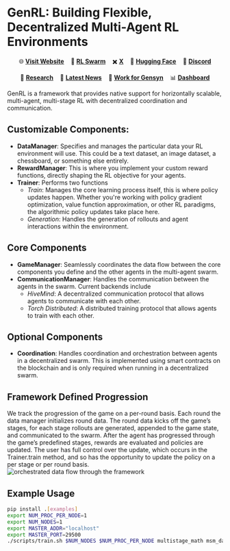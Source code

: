 # GenRL: Building Flexible, Decentralized Multi-Agent RL Environments
<p align="center">
  🌐 <a href="https://www.gensyn.ai/"><strong>Visit Website</strong></a> &nbsp;&nbsp;
  🧠 <a href="https://github.com/gensyn-ai/rl-swarm/blob/main/README.md"><strong>RL Swarm</strong></a> &nbsp;&nbsp;
  ✖️ <a href="https://x.com/gensynai"><strong>X</strong></a> &nbsp;&nbsp;
  🤗 <a href="https://huggingface.co/Gensyn"><strong>Hugging Face</strong></a> &nbsp;&nbsp;
  💬 <a href="https://discord.com/invite/bgyDTy39jZ"><strong>Discord</strong></a>
</p>

<p align="center">
  🔬 <a href="https://www.gensyn.ai/research"><strong>Research</strong></a> &nbsp;&nbsp;
  📰 <a href="https://www.gensyn.ai/resources"><strong>Latest News</strong></a> &nbsp;&nbsp;
  💼 <a href="https://www.gensyn.ai/careers"><strong>Work for Gensyn</strong></a> &nbsp;&nbsp;
  📊 <a href="https://dashboard.gensyn.ai/"><strong>Dashboard</strong></a>
</p>

GenRL is a framework that provides native support for horizontally scalable, multi-agent, multi-stage RL with decentralized coordination and communication.

## Customizable Components:
- **DataManager**: Specifies and manages the particular data your RL environment will use. This could be a text dataset, an image dataset, a chessboard, or something else entirely.
- **RewardManager**: This is where you implement your custom reward functions, directly shaping the RL objective for your agents.
- **Trainer**: Performs two functions
    - *Train*: Manages the core learning process itself, this is where policy updates happen.  Whether you're working with policy gradient optimization, value function approximation, or other RL paradigms, the algorithmic policy updates take place here.
    - *Generation*: Handles the generation of rollouts and agent interactions within the environment.

## Core Components

- **GameManager**: Seamlessly coordinates the data flow between the core components you define and the other agents in the multi-agent swarm.
- **CommunicationManager**: Handles the communication between the agents in the swarm. Current backends include
    - *HiveMind*: A decentralized communication protocol that allows agents to communicate with each other.
    - *Torch Distributed*: A distributed training protocol that allows agents to train with each other.

## Optional Components

- **Coordination**: Handles coordination and orchestration between agents in a decentralized swarm.  This is implemented using smart contracts on the blockchain and is only required when running in a decentralized swarm.

## Framework Defined Progression

We track the progression of the game on a per-round basis.  Each round the data manager initializes round data.  The round data kicks off the game’s stages, for each stage rollouts are generated, appended to the game state, and communicated to the swarm.  After the agent has progressed through the game’s predefined stages, rewards are evaluated and policies are updated. The user has full control over the update, which occurs in the Trainer.train method, and so has the opportunity to update the policy on a per stage or per round basis. 
![orchestrated data flow through the framework](assets/data-flow.png)

## Example Usage
```bash
pip install .[examples]
export NUM_PROC_PER_NODE=1
export NUM_NODES=1
export MASTER_ADDR="localhost"
export MASTER_PORT=29500
./scripts/train.sh $NUM_NODES $NUM_PROC_PER_NODE multistage_math msm_dapodata_grpo.yaml
```
